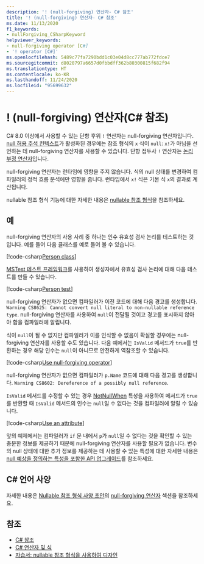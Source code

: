 ```yaml
---
description: '! (null-forgiving) 연산자- C# 참조'
title: '! (null-forgiving) 연산자- C# 참조'
ms.date: 11/13/2020
f1_keywords:
- nullForgiving_CSharpKeyword
helpviewer_keywords:
- null-forgiving operator [C#]
- '! operator [C#]'
ms.openlocfilehash: 5489c77fa7290bdd1c03e04d8cc777ab772fdce7
ms.sourcegitcommit: d8020797a6657d0fbbdff362b80300815f682f94
ms.translationtype: HT
ms.contentlocale: ko-KR
ms.lasthandoff: 11/24/2020
ms.locfileid: "95699632"
---
```

# <a name="-null-forgiving-operator-c-reference"></a>! (null-forgiving) 연산자(C# 참조)

C# 8.0 이상에서 사용할 수 있는 단항 후위 `!` 연산자는 null-forgiving 연산자입니다. [null 허용 주석 컨텍스트](../../nullable-references.md#nullable-annotation-context)가 활성화된 경우에는 참조 형식의 `x` 식이 `null`: `x!`가 아님을 선언하는 데 null-forgiving 연산자를 사용할 수 있습니다. 단항 접두사 `!` 연산자는 [논리 부정 연산자](boolean-logical-operators.md#logical-negation-operator-)입니다.

null-forgiving 연산자는 런타임에 영향을 주지 않습니다. 식의 null 상태를 변경하여 컴파일러의 정적 흐름 분석에만 영향을 줍니다. 런타임에서 `x!` 식은 기본 식 `x`의 결과로 계산됩니다.

nullable 참조 형식 기능에 대한 자세한 내용은 [nullable 참조 형식](../builtin-types/nullable-reference-types.md)을 참조하세요.

## <a name="examples"></a>예

null-forgiving 연산자의 사용 사례 중 하나는 인수 유효성 검사 논리를 테스트하는 것입니다. 예를 들어 다음 클래스를 예로 들어 볼 수 있습니다.

[!code-csharp[Person class](snippets/shared/NullForgivingOperator.cs#PersonClass)]

[MSTest 테스트 프레임워크](../../../core/testing/unit-testing-with-mstest.md)를 사용하여 생성자에서 유효성 검사 논리에 대해 다음 테스트를 만들 수 있습니다.

[!code-csharp[Person test](snippets/shared/NullForgivingOperator.cs#TestPerson)]

null-forgiving 연산자가 없으면 컴파일러가 이전 코드에 대해 다음 경고를 생성합니다. `Warning CS8625: Cannot convert null literal to non-nullable reference type`. null-forgiving 연산자를 사용하여 `null`이 전달될 것이고 경고를 표시하지 않아야 함을 컴파일러에 알립니다.

식이 `null`이 될 수 없지만 컴파일러가 이를 인식할 수 없음이 확실할 경우에는 null-forgiving 연산자를 사용할 수도 있습니다. 다음 예에서는 `IsValid` 메서드가 `true`를 반환하는 경우 해당 인수는 `null`이 아니므로 안전하게 역참조할 수 있습니다.

[!code-csharp[Use null-forgiving operator](snippets/shared/NullForgivingOperator.cs#UseNullForgiving)]

null-forgiving 연산자가 없으면 컴파일러가 `p.Name` 코드에 대해 다음 경고를 생성합니다. `Warning CS8602: Dereference of a possibly null reference`.

`IsValid` 메서드를 수정할 수 있는 경우 [NotNullWhen](xref:System.Diagnostics.CodeAnalysis.NotNullWhenAttribute) 특성을 사용하여 메서드가 `true`를 반환할 때 `IsValid` 메서드의 인수는 `null`일 수 없다는 것을 컴파일러에 알릴 수 있습니다.

[!code-csharp[Use an attribute](snippets/shared/NullForgivingOperator.cs#UseAttribute)]

앞의 예제에서는 컴파일러가 `if` 문 내에서 `p`가 `null`일 수 없다는 것을 확인할 수 있는 충분한 정보를 제공하기 때문에 null-forgiving 연산자를 사용할 필요가 없습니다. 변수의 null 상태에 대한 추가 정보를 제공하는 데 사용할 수 있는 특성에 대한 자세한 내용은 [null 예상을 정의하는 특성을 포함한 API 업그레이드](../attributes/nullable-analysis.md)를 참조하세요.

## <a name="c-language-specification"></a>C# 언어 사양

자세한 내용은 [Nullable 참조 형식 사양 초안](~/_csharplang/proposals/csharp-9.0/nullable-reference-types-specification.md#the-null-forgiving-operator)의 [null-forgiving 연산자](~/_csharplang/proposals/csharp-9.0/nullable-reference-types-specification.md) 섹션을 참조하세요.

## <a name="see-also"></a>참조

- [C# 참조](../index.md)
- [C# 연산자 및 식](index.md)
- [자습서: nullable 참조 형식을 사용하여 디자인](../../tutorials/nullable-reference-types.md)
